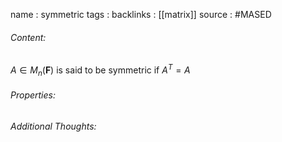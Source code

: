 name : symmetric
tags : 
backlinks : [[matrix]]
source : #MASED 

###### Content:
 $A \in M_{n}(\textbf{F})$ is said to be symmetric if $A^T = A$

###### Properties:


###### Additional Thoughts:
